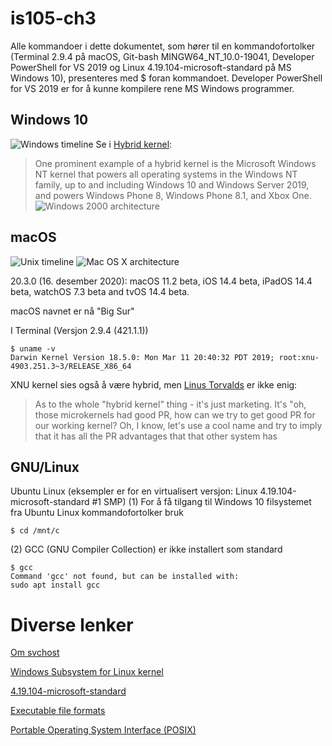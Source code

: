 # is105-ch3
Alle kommandoer i dette dokumentet, som hører til en kommandofortolker (Terminal 2.9.4 på macOS, Git-bash MINGW64_NT_10.0-19041, Developer PowerShell for VS 2019 og Linux 4.19.104-microsoft-standard på MS Windows 10), presenteres med $ foran kommandoet.
Developer PowerShell for VS 2019 er for å kunne kompilere rene MS Windows programmer.

## Windows 10 
![Windows timeline](https://upload.wikimedia.org/wikipedia/commons/thumb/1/17/Suite_des_versions_de_Windows.svg/800px-Suite_des_versions_de_Windows.svg.png)
Se i [Hybrid kernel](https://en.wikipedia.org/wiki/Hybrid_kernel):
> One prominent example of a hybrid kernel is the Microsoft Windows NT kernel that powers all operating systems in the Windows NT family, up to and including Windows 10 and Windows Server 2019, and powers Windows Phone 8, Windows Phone 8.1, and Xbox One.
![Windows 2000 architecture](https://upload.wikimedia.org/wikipedia/commons/thumb/5/5d/Windows_2000_architecture.svg/468px-Windows_2000_architecture.svg.png "Windows 2000 architecture")

## macOS 
![Unix timeline](https://upload.wikimedia.org/wikipedia/commons/thumb/c/cd/Unix_timeline.en.svg/790px-Unix_timeline.en.svg.png "Unix timeline")
![Mac OS X architecture](https://upload.wikimedia.org/wikipedia/commons/thumb/f/f2/Diagram_of_Mac_OS_X_architecture.svg/556px-Diagram_of_Mac_OS_X_architecture.svg.png)

20.3.0 (16. desember 2020): macOS 11.2 beta, iOS 14.4 beta, iPadOS 14.4 beta, watchOS 7.3 beta and tvOS 14.4 beta.

macOS navnet er nå "Big Sur"

I Terminal (Versjon 2.9.4 (421.1.1))
```
$ uname -v
Darwin Kernel Version 18.5.0: Mon Mar 11 20:40:32 PDT 2019; root:xnu-4903.251.3~3/RELEASE_X86_64
```
XNU kernel sies også å være hybrid, men [Linus Torvalds](https://www.realworldtech.com/forum/?threadid=65915&curpostid=65936) er ikke enig:
> As to the whole "hybrid kernel" thing - it's just marketing. It's "oh, those microkernels had good PR, how can we try to get good PR for our working kernel? Oh, I know, let's use a cool name and try to imply that it has all the PR advantages that that other system has

## GNU/Linux
Ubuntu Linux (eksempler er for en virtualisert versjon: Linux 4.19.104-microsoft-standard #1 SMP)
(1) For å få tilgang til Windows 10 filsystemet fra Ubuntu Linux kommandofortolker bruk 
```
$ cd /mnt/c
```
(2) GCC (GNU Compiler Collection) er ikke installert som standard
```
$ gcc
Command 'gcc' not found, but can be installed with:
sudo apt install gcc
```


# Diverse lenker
[Om svchost](https://docs.microsoft.com/en-us/windows/application-management/svchost-service-refactoring)

[Windows Subsystem for Linux kernel](https://docs.microsoft.com/en-us/windows/wsl/kernel-release-notes)

[4.19.104-microsoft-standard](https://github.com/microsoft/WSL2-Linux-Kernel/releases/tag/4.19.104-microsoft-standard)

[Executable file formats](https://en.wikipedia.org/wiki/Comparison_of_executable_file_formats)

[Portable Operating System Interface (POSIX)](https://en.wikipedia.org/wiki/POSIX)
